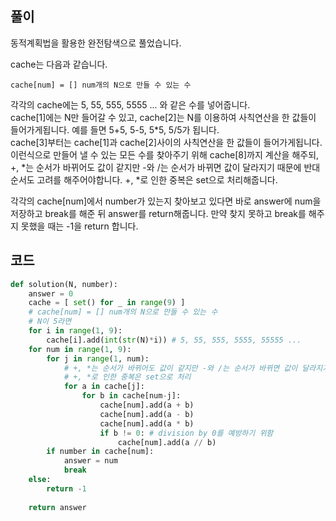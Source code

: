 ## 풀이

동적계획법을 활용한 완전탐색으로 풀었습니다.  

cache는 다음과 같습니다.  
```
cache[num] = [] num개의 N으로 만들 수 있는 수
```

각각의 cache에는 5, 55, 555, 5555 ... 와 같은 수를 넣어줍니다.  
cache\[1\]에는 N만 들어갈 수 있고, cache\[2\]는 N를 이용하여 사칙연산을 한 값들이 들어가게됩니다. 예를 들면 5+5, 5-5, 5*5, 5/5가 됩니다.  
cache\[3\]부터는 cache\[1\]과 cache\[2\]사이의 사칙연산을 한 값들이 들어가게됩니다.  
이런식으로 만들어 낼 수 있는 모든 수를 찾아주기 위해 cache\[8\]까지 계산을 해주되, +, *는 순서가 바뀌어도 값이 같지만 -와 /는 순서가 바뀌면 값이 달라지기 때문에 반대 순서도 고려를 해주어야합니다. +, *로 인한 중복은 set으로 처리해줍니다.  

각각의 cache\[num\]에서 number가 있는지 찾아보고 있다면 바로 answer에 num을 저장하고 break를 해준 뒤 answer를 return해줍니다. 만약 찾지 못하고 break를 해주지 못했을 때는 -1을 return 합니다. 

## 코드
```python
def solution(N, number):
    answer = 0
    cache = [ set() for _ in range(9) ]
    # cache[num] = [] num개의 N으로 만들 수 있는 수
    # N이 5라면
    for i in range(1, 9):
        cache[i].add(int(str(N)*i)) # 5, 55, 555, 5555, 55555 ...
    for num in range(1, 9):
        for j in range(1, num):
            # +, *는 순서가 바뀌어도 값이 같지만 -와 /는 순서가 바뀌면 값이 달라지기 때문에 반대 순서도 고려를 해주고
            # +, *로 인한 중복은 set으로 처리
            for a in cache[j]:
                for b in cache[num-j]:
                    cache[num].add(a + b)
                    cache[num].add(a - b)
                    cache[num].add(a * b)
                    if b != 0: # division by 0를 예방하기 위함
                        cache[num].add(a // b)
        if number in cache[num]:
            answer = num
            break
    else:
        return -1
    
    return answer
```